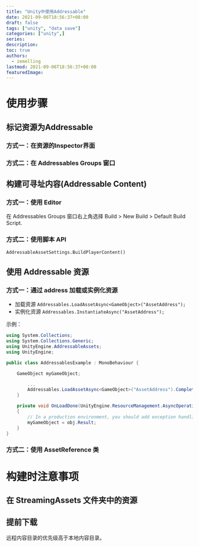 ```yaml
---
title: "Unity中使用Addressable"
date: 2021-09-06T18:56:37+08:00
draft: false
tags: ["unity", "data save"]
categories: ["unity",]
series:
description:
toc: true
authors:
  - zemelling
lastmod: 2021-09-06T18:56:37+08:00
featuredImage:
---
```


# 使用步骤

## 标记资源为Addressable

### 方式一：在资源的Inspector界面

### 方式二：在 Addressables Groups 窗口

## 构建可寻址内容(Addressable Content)

### 方式一：使用 Editor

在 Addressables Groups 窗口右上角选择 Build > New Build > Default Build Script.

### 方式二：使用脚本 API

`AddressableAssetSettings.BuildPlayerContent()`

## 使用 Addressable 资源

### 方式一：通过 address 加载或实例化资源

* 加载资源 `Addressables.LoadAssetAsync<GameObject>("AssetAddress");`
* 实例化资源 `Addressables.InstantiateAsync("AssetAddress");`

示例：
```c#
using System.Collections;
using System.Collections.Generic;
using UnityEngine.AddressableAssets;
using UnityEngine;

public class AddressablesExample : MonoBehaviour {

    GameObject myGameObject;

        ...
        Addressables.LoadAssetAsync<GameObject>("AssetAddress").Completed += OnLoadDone;
    }

    private void OnLoadDone(UnityEngine.ResourceManagement.AsyncOperations.AsyncOperationHandle<GameObject> obj)
    {
        // In a production environment, you should add exception handling to catch scenarios such as a null result.
        myGameObject = obj.Result;
    }
}

```

### 方式二：使用 AssetReference 类

# 构建时注意事项

## 在 StreamingAssets 文件夹中的资源

## 提前下载

远程内容目录的优先级高于本地内容目录。